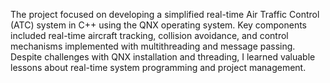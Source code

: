 The project focused on developing a simplified real-time Air Traffic Control (ATC) system in C++ using the QNX operating system. Key components included real-time aircraft tracking, collision avoidance, and control mechanisms implemented with multithreading and message passing. Despite challenges with QNX installation and threading, I learned valuable lessons about real-time system programming and project management.
